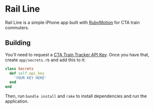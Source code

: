 # Rail Line #

Rail Line is a simple iPhone app built with [RubyMotion](http://www.rubymotion.com) for CTA train commuters.

## Building

You'll need to request a [CTA Train Tracker API Key](http://www.transitchicago.com/developers/ttkey.aspx). Once you have that, create `app/secrets.rb` and add this to it:

```ruby
class Secrets
  def self.api_key
    'YOUR KEY HERE'
  end
end
```

Then, run `bundle install` and `rake` to install dependencies and run the application.
